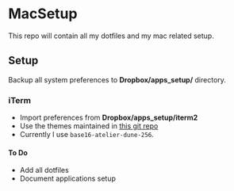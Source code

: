 # MacSetup
This repo will contain all my dotfiles and my mac related setup.

## Setup
Backup all system preferences to **Dropbox/apps_setup/** directory.

### iTerm
* Import preferences from **Dropbox/apps_setup/iterm2**
* Use the themes maintained in [this git repo](https://github.com/martinlindhe/base16-iterm2)
* Currently I use `base16-atelier-dune-256`.


#### To Do
* Add all dotfiles
* Document applications setup
